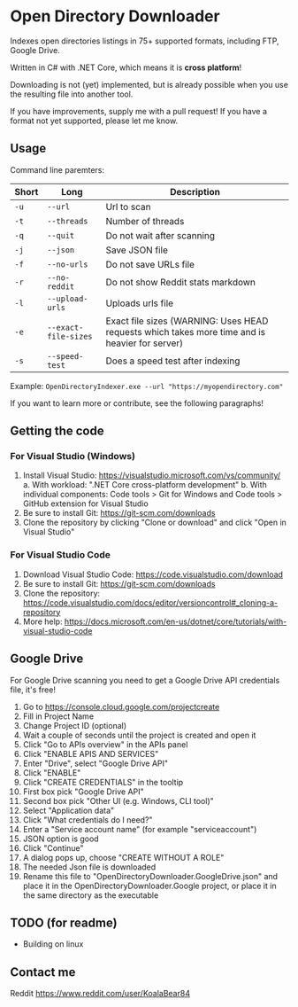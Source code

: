 # Open Directory Downloader
Indexes open directories listings in 75+ supported formats, including FTP, Google Drive.

Written in C# with .NET Core, which means it is **cross platform**!

Downloading is not (yet) implemented, but is already possible when you use the resulting file into another tool.

If you have improvements, supply me with a pull request! If you have a format not yet supported, please let me know.

## Usage

Command line paremters:

Short | Long | Description
---------|----------|---------
 `-u` | `--url` | Url to scan
 `-t` | `--threads` | Number of threads
 `-q` | `--quit` | Do not wait after scanning
 `-j` | `--json` | Save JSON file
 `-f` | `--no-urls` | Do not save URLs file
 `-r` | `--no-reddit` | Do not show Reddit stats markdown
 `-l` | `--upload-urls` | Uploads urls file
 `-e` | `--exact-file-sizes` | Exact file sizes (WARNING: Uses HEAD requests which takes more time and is heavier for server)
 `-s` | `--speed-test` | Does a speed test after indexing

Example:
`OpenDirectoryIndexer.exe --url "https://myopendirectory.com"`

If you want to learn more or contribute, see the following paragraphs!

## Getting the code

### For Visual Studio (Windows)
1. Install Visual Studio: https://visualstudio.microsoft.com/vs/community/
  a. With workload: ".NET Core cross-platform development"
  b. With individual components: Code tools > Git for Windows and Code tools > GitHub extension for Visual Studio
2. Be sure to install Git: https://git-scm.com/downloads
3. Clone the repository by clicking "Clone or download" and click "Open in Visual Studio"

### For Visual Studio Code
1. Download Visual Studio Code: https://code.visualstudio.com/download
2. Be sure to install Git: https://git-scm.com/downloads
3. Clone the repository: https://code.visualstudio.com/docs/editor/versioncontrol#_cloning-a-repository
4. More help: https://docs.microsoft.com/en-us/dotnet/core/tutorials/with-visual-studio-code

## Google Drive
For Google Drive scanning you need to get a Google Drive API credentials file, it's free!

1. Go to https://console.cloud.google.com/projectcreate
2. Fill in Project Name
3. Change Project ID (optional)
4. Wait a couple of seconds until the project is created and open it
5. Click "Go to APIs overview" in the APIs panel
6. Click "ENABLE APIS AND SERVICES"
7. Enter "Drive", select "Google Drive API"
8. Click "ENABLE"
9. Click "CREATE CREDENTIALS" in the tooltip
10. First box pick "Google Drive API"
11. Second box pick "Other UI (e.g. Windows, CLI tool)"
12. Select "Application data"
13. Click "What credentials do I need?"
14. Enter a "Service account name" (for example "serviceaccount")
15. JSON option is good
16. Click "Continue"
17. A dialog pops up, choose "CREATE WITHOUT A ROLE"
17. The needed Json file is downloaded
18. Rename this file to "OpenDirectoryDownloader.GoogleDrive.json" and place it in the OpenDirectoryDownloader.Google project, or place it in the same directory as the executable

## TODO (for readme)

* Building on linux

## Contact me

Reddit https://www.reddit.com/user/KoalaBear84